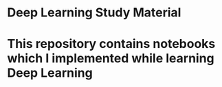 <h1>Deep Learning Study Material<h1>
<p>This repository contains notebooks which I implemented while learning Deep Learning<p>